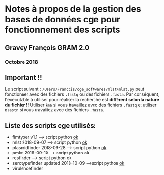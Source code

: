 # Notes à propos de la gestion des bases de données cge pour fonctionnement des scripts

## Gravey François GRAM 2.0
### Octobre 2018

## Important !!

Le script suivant : `/Users/Francois/cge_softwares/mlst/mlst.py` peut fonctionner avec des fichiers `.fastq` ou des fichiers `.fasta`. Par conséquent, l'executable à utiliser pour réaliser la recherche est **différent selon la nature du fichier !!** Utiliser `kma` si vous travaillez avec des fichiers `.fastq` et utiliser `blastn` si vous travaillez avec des fichiers `.fasta`.


## Liste des scripts cge utilisés:

- fimtyper v1.1 --> script python [ok](https://github.com/fgravey/Phd_student/blob/master/cge_software_local/fimtyper.py)
- mlst 2018-09-07 --> script python [ok](https://github.com/fgravey/Phd_student/blob/master/cge_software_local/mlst.py)
- plasmidfinder 2018-09-28 --> script python [ok](https://github.com/fgravey/Phd_student/blob/master/cge_software_local/plasmidfinder.py)
- pmlst 2018-09-10 --> script python ok
- resfinder --> script python ok
- serotypefinder updated 2018-10-09 -->script python [ok](https://github.com/fgravey/Phd_student/blob/master/cge_software_local/serotypefinder.py)
- virulencefinder
